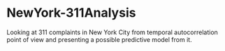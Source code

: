 # NewYork-311Analysis
Looking at 311 complaints in New York City from temporal autocorrelation point of view and presenting a possible predictive model from it.
